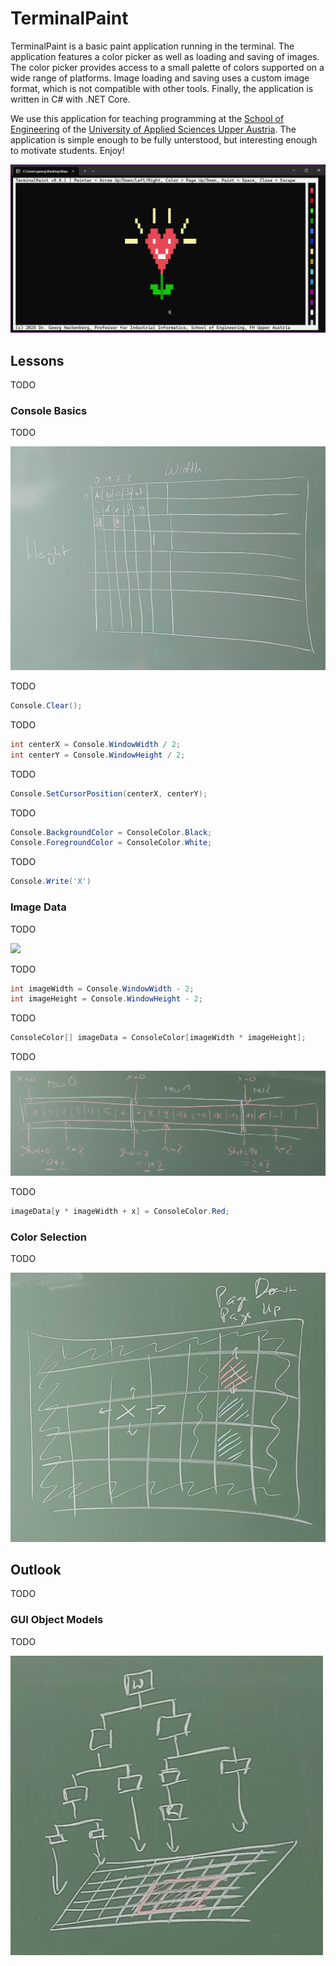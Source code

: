 # TerminalPaint

TerminalPaint is a basic paint application running in the terminal.
The application features a color picker as well as loading and saving of images.
The color picker provides access to a small palette of colors supported on a wide range of platforms.
Image loading and saving uses a custom image format, which is not compatible with other tools.
Finally, the application is written in C# with .NET Core.

We use this application for teaching programming at the [School of Engineering](https://fh-ooe.at/en/campus-wels) of the [University of Applied Sciences Upper Austria](https://fh-ooe.at/en).
The application is simple enough to be fully unterstood, but interesting enough to motivate students.
Enjoy!

![](./Screenshots/Flower%20Heart%20with%20Textbars.png)

## Lessons

TODO

### Console Basics

TODO

![](./Drawings/Console%20Window%20Width%20and%20Height.jpg)

TODO

```csharp
Console.Clear();
```

TODO

```csharp
int centerX = Console.WindowWidth / 2;
int centerY = Console.WindowHeight / 2;
```

TODO

```csharp
Console.SetCursorPosition(centerX, centerY);
```

TODO

```csharp
Console.BackgroundColor = ConsoleColor.Black;
Console.ForegroundColor = ConsoleColor.White;
```

TODO

```csharp
Console.Write('X')
````

### Image Data

TODO

![](./Drawings/Console%20Window%20and%20Image%20Data.jpg)

TODO

```csharp
int imageWidth = Console.WindowWidth - 2;
int imageHeight = Console.WindowHeight - 2;
```

TODO

```csharp
ConsoleColor[] imageData = ConsoleColor[imageWidth * imageHeight];
```

TODO

![](./Drawings/Image%20Data%20Array%20Indexing.jpg)

TODO

```csharp
imageData[y * imageWidth + x] = ConsoleColor.Red;
```

### Color Selection

TODO

![](./Drawings/Color%20Selection.jpg)

## Outlook

TODO

### GUI Object Models

TODO

![](./Drawings/Graphical%20User%20Interface%20Object%20Model.jpg)